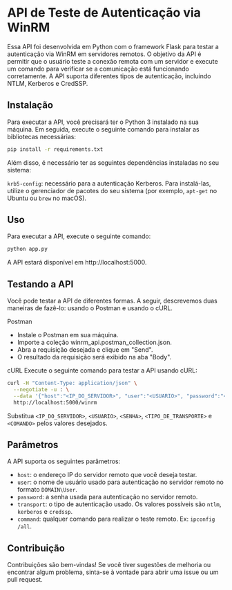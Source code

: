 # API de Teste de Autenticação via WinRM

Essa API foi desenvolvida em Python com o framework Flask para testar a autenticação via WinRM em servidores remotos. O objetivo da API é permitir que o usuário teste a conexão remota com um servidor e execute um comando para verificar se a comunicação está funcionando corretamente. A API suporta diferentes tipos de autenticação, incluindo NTLM, Kerberos e CredSSP.

## Instalação

Para executar a API, você precisará ter o Python 3 instalado na sua máquina. Em seguida, execute o seguinte comando para instalar as bibliotecas necessárias:

```bash
pip install -r requirements.txt
```

Além disso, é necessário ter as seguintes dependências instaladas no seu sistema:

`krb5-config`: necessário para a autenticação Kerberos.
Para instalá-las, utilize o gerenciador de pacotes do seu sistema (por exemplo, `apt-get` no Ubuntu ou `brew` no macOS).

## Uso
Para executar a API, execute o seguinte comando:
```bash
python app.py
```
A API estará disponível em http://localhost:5000.

## Testando a API
Você pode testar a API de diferentes formas. A seguir, descrevemos duas maneiras de fazê-lo: usando o Postman e usando o cURL.

Postman
- Instale o Postman em sua máquina.
- Importe a coleção winrm_api.postman_collection.json.
- Abra a requisição desejada e clique em "Send".
- O resultado da requisição será exibido na aba "Body".

cURL
Execute o seguinte comando para testar a API usando cURL:

```bash
curl -H "Content-Type: application/json" \
  --negotiate -u : \
  --data '{"host":"<IP_DO_SERVIDOR>", "user":"<USUARIO>", "password":"<SENHA>", "transport":"<TIPO_DE_TRANSPORTE>", "command":"<COMANDO>"}' \
  http://localhost:5000/winrm
```

Substitua `<IP_DO_SERVIDOR>`, `<USUARIO>`, `<SENHA>`, `<TIPO_DE_TRANSPORTE>` e `<COMANDO>` pelos valores desejados.

## Parâmetros
A API suporta os seguintes parâmetros:

- `host`: o endereço IP do servidor remoto que você deseja testar.
- `user`: o nome de usuário usado para autenticação no servidor remoto no formato `DOMAIN\User`.
- `password`: a senha usada para autenticação no servidor remoto.
- `transport`: o tipo de autenticação usado. Os valores possíveis são `ntlm`, `kerberos` e `credssp`.
- `command`: qualquer comando para realizar o teste remoto. Ex: `ipconfig /all`.

## Contribuição
Contribuições são bem-vindas! Se você tiver sugestões de melhoria ou encontrar algum problema, sinta-se à vontade para abrir uma issue ou um pull request.